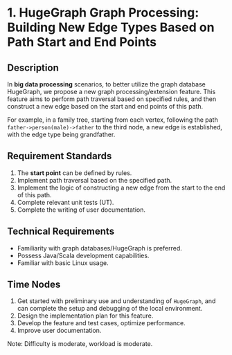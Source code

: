 # 1. HugeGraph Graph Processing: Building New Edge Types Based on Path Start and End Points
## Description

In **big data processing** scenarios, to better utilize the graph database HugeGraph, we propose a new graph processing/extension feature. This feature aims to perform path traversal based on specified rules, and then construct a new edge based on the start and end points of this path.

For example, in a family tree, starting from each vertex, following the path `father->person(male)->father` to the third node, a new edge is established, with the edge type being grandfather.

## Requirement Standards

1. The **start point** can be defined by rules.
2. Implement path traversal based on the specified path.
3. Implement the logic of constructing a new edge from the start to the end of this path.
4. Complete relevant unit tests (UT).
5. Complete the writing of user documentation.

## Technical Requirements

- Familiarity with graph databases/HugeGraph is preferred.
- Possess Java/Scala development capabilities.
- Familiar with basic Linux usage.

## Time Nodes

1. Get started with preliminary use and understanding of `HugeGraph`, and can complete the setup and debugging of the local environment.
2. Design the implementation plan for this feature.
3. Develop the feature and test cases, optimize performance.
4. Improve user documentation.

Note: Difficulty is moderate, workload is moderate.